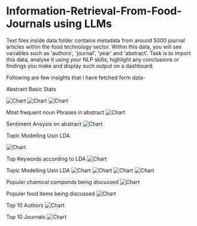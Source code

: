 # Information-Retrieval-From-Food-Journals using LLMs
 Text files inside data folder contains metadata from around 5000 journal articles within the food technology sector. Within this data, you will see variables such as 'authors', 'journal', 'year' and 'abstract'. 
 Task is to import this data, analyse it using your NLP skills, highlight any conclusions or findings you make and display such output on a dashboard. 

 Following are few insights that i have fetched form data-

Abstract Basic Stats

![Chart](Charts/abstract_length_dist.png)
![Chart](Charts/unigrams.png)
![Chart](Charts/bigrams.png)

Most frequent noun Phrases in abstract
![Chart](Charts/noun_phrases.png)

Sentiment Ansysis on abstract
![Chart](Charts/sentiment.png)

Topic Modelling Usin LDA

![Chart](Charts/lda.png)

Top Keywords according to LDA
![Chart](Charts/lda_top_keywords.png)

Topic Modelling Usin LDA
![Chart](Charts/bert_topic_cluster.png)
![Chart](Charts/bert_top_keywords.png)
![Chart](Charts/bert_topic_semilarity.png)
![Chart](Charts/bert_topic_over_time.png)

Populer chamical componds being discussed
![Chart](Charts/top_chamicals.png)

Populer food items being discussed
![Chart](Charts/top_foods.png)

Top 10 Authors
![Chart](Charts/top_authors.png)

Top 10 Journals
![Chart](Charts/top_journals.png)
